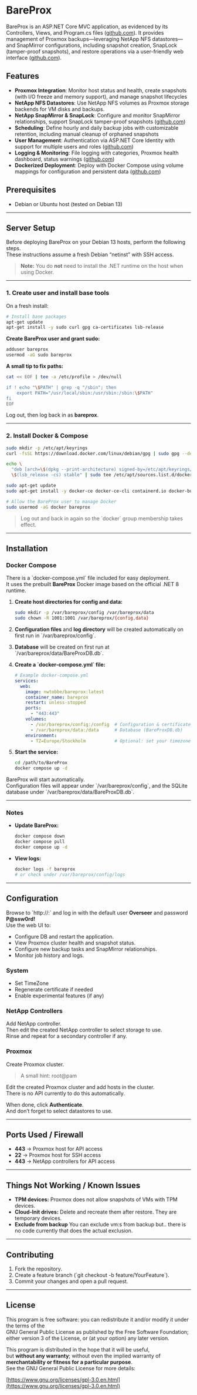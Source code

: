 ﻿# BareProx

BareProx is an ASP.NET Core MVC application, as evidenced by its Controllers, Views, and Program.cs files ([github.com](https://github.com/nwtobbe/BareProx)). It provides management of Proxmox backups—leveraging NetApp NFS datastores—and SnapMirror configurations, including snapshot creation, SnapLock (tamper-proof snapshots), and restore operations via a user-friendly web interface ([github.com](https://github.com/nwtobbe/BareProx)).

## Features

- **Proxmox Integration**: Monitor host status and health, create snapshots (with I/O freeze and memory support), and manage snapshot lifecycles  
- **NetApp NFS Datastores**: Use NetApp NFS volumes as Proxmox storage backends for VM disks and backups.  
- **NetApp SnapMirror & SnapLock**: Configure and monitor SnapMirror relationships, support SnapLock tamper-proof snapshots ([github.com](https://github.com/nwtobbe/BareProx))  
- **Scheduling**: Define hourly and daily backup jobs with customizable retention, including manual cleanup of orphaned snapshots  
- **User Management**: Authentication via ASP.NET Core Identity with support for multiple users and roles ([github.com](https://github.com/nwtobbe/BareProx))  
- **Logging & Monitoring**: File logging with categories, Proxmox health dashboard, status warnings ([github.com](https://github.com/nwtobbe/BareProx))  
- **Dockerized Deployment**: Deploy with Docker Compose using volume mappings for configuration and persistent data ([github.com](https://github.com/nwtobbe/BareProx))  

## Prerequisites

- Debian or Ubuntu host (tested on Debian 13)

---

## Server Setup

Before deploying BareProx on your Debian 13 hosts, perform the following steps.  
These instructions assume a fresh Debian “netinst” with SSH access.

> **Note:** You do **not** need to install the .NET runtime on the host when using Docker.

---

### 1. Create user and install base tools

On a fresh install:

```bash
# Install base packages
apt-get update
apt-get install -y sudo curl gpg ca-certificates lsb-release
```

**Create BareProx user and grant sudo:**

```bash
adduser bareprox
usermod -aG sudo bareprox
```

**A small tip to fix paths:**

```bash
cat << EOF | tee -a /etc/profile > /dev/null

if ! echo "\$PATH" | grep -q "/sbin"; then
    export PATH="/usr/local/sbin:/usr/sbin:/sbin:\$PATH"
fi
EOF
```

Log out, then log back in as **bareprox**.

---

### 2. Install Docker & Compose

```bash
sudo mkdir -p /etc/apt/keyrings
curl -fsSL https://download.docker.com/linux/debian/gpg | sudo gpg --dearmor -o /etc/apt/keyrings/docker.gpg

echo \
  "deb [arch=\$(dpkg --print-architecture) signed-by=/etc/apt/keyrings/docker.gpg] https://download.docker.com/linux/debian \
  \$(lsb_release -cs) stable" | sudo tee /etc/apt/sources.list.d/docker.list > /dev/null

sudo apt-get update
sudo apt-get install -y docker-ce docker-ce-cli containerd.io docker-buildx-plugin docker-compose-plugin

# Allow the BareProx user to manage Docker
sudo usermod -aG docker bareprox
```

> Log out and back in again so the \`docker\` group membership takes effect.

---

## Installation

### Docker Compose

There is a \`docker-compose.yml\` file included for easy deployment.  
It uses the prebuilt **BareProx** Docker image based on the official .NET 8 runtime.

1. **Create host directories for config and data:**

   ```bash
   sudo mkdir -p /var/bareprox/config /var/bareprox/data
   sudo chown -R 1001:1001 /var/bareprox/{config,data}
   ```

2. **Configuration files** and **log directory** will be created automatically on first run in \`/var/bareprox/config\`.

3. **Database** will be created on first run at \`/var/bareprox/data/BareProxDB.db\`.

4. **Create a \`docker-compose.yml\` file:**

   ```yaml
   # Example docker-compose.yml
   services:
     web:
       image: nwtobbe/bareprox:latest
       container_name: bareprox
       restart: unless-stopped
       ports:
         - "443:443"
       volumes:
         - /var/bareprox/config:/config  # Configuration & certificates
         - /var/bareprox/data:/data      # Database (BareProxDB.db)
       environment:
         - TZ=Europe/Stockholm           # Optional: set your timezone
   ```

5. **Start the service:**

   ```bash
   cd /path/to/BareProx
   docker compose up -d
   ```

BareProx will start automatically.  
Configuration files will appear under \`/var/bareprox/config\`, and the SQLite database under \`/var/bareprox/data/BareProxDB.db\`.

---

### Notes

- **Update BareProx:**

  ```bash
  docker compose down
  docker compose pull
  docker compose up -d
  ```

- **View logs:**

  ```bash
  docker logs -f bareprox
  # or check under /var/bareprox/config/logs
  ```

---

## Configuration

Browse to \`http://<HOST>:<PORT>\` and log in with the default user **Overseer** and password **P@ssw0rd!**  
Use the web UI to:

- Configure DB and restart the application.  
- View Proxmox cluster health and snapshot status.  
- Configure new backup tasks and SnapMirror relationships.  
- Monitor job history and logs.

### System

- Set TimeZone  
- Regenerate certificate if needed
- Enable experimental features (if any)

### NetApp Controllers

Add NetApp controller.  
Then edit the created NetApp controller to select storage to use.  
Rinse and repeat for a secondary controller if any.

### Proxmox

Create Proxmox cluster.  

> A small hint: root@pam

Edit the created Proxmox cluster and add hosts in the cluster.  
There is no API currently to do this automatically.  

When done, click **Authenticate**.  
And don’t forget to select datastores to use.

---

## Ports Used / Firewall

- **443** → Proxmox host for API access  
- **22** → Proxmox host for SSH access  
- **443** → NetApp controllers for API access  

---

## Things Not Working / Known Issues

- **TPM devices:** Proxmox does not allow snapshots of VMs with TPM devices.  
- **Cloud-Init drives:** Delete and recreate them after restore. They are temporary devices.
- **Exclude from backup** You can exclude vm:s from backup but.. there is no code currently that does the actual exclusion.

---

## Contributing

1. Fork the repository.  
2. Create a feature branch (\`git checkout -b feature/YourFeature\`).  
3. Commit your changes and open a pull request.  

---

## License

This program is free software: you can redistribute it and/or modify it under the terms of the  
GNU General Public License as published by the Free Software Foundation; either version 3 of the License, or (at your option) any later version.

This program is distributed in the hope that it will be useful,  
but **without any warranty**; without even the implied warranty of **merchantability or fitness for a particular purpose**.  
See the GNU General Public License for more details:

[https://www.gnu.org/licenses/gpl-3.0.en.html](https://www.gnu.org/licenses/gpl-3.0.en.html)

